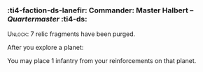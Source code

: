 ### :ti4-faction-ds-lanefir: **Commander**: Master Halbert – _Quartermaster_ :ti4-ds:
<span style="font-variant:small-caps;">Unlock</span>: 7 relic fragments have been purged.

After you explore a planet:

You may place 1 infantry from your reinforcements on that planet.
